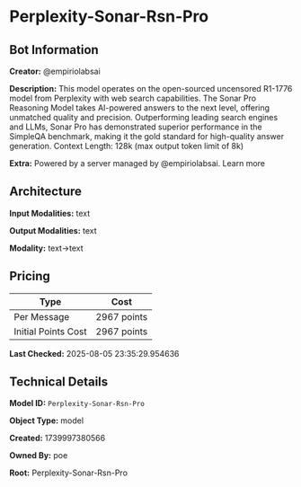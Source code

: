 # Perplexity-Sonar-Rsn-Pro

## Bot Information

**Creator:** @empiriolabsai

**Description:** This model operates on the open-sourced uncensored R1-1776 model from Perplexity with web search capabilities. The Sonar Pro Reasoning Model takes AI-powered answers to the next level, offering unmatched quality and precision. Outperforming leading search engines and LLMs, Sonar Pro has demonstrated superior performance in the SimpleQA benchmark, making it the gold standard for high-quality answer generation. Context Length: 128k (max output token limit of 8k)

**Extra:** Powered by a server managed by @empiriolabsai. Learn more


## Architecture

**Input Modalities:** text

**Output Modalities:** text

**Modality:** text->text


## Pricing

| Type | Cost |
|------|------|
| Per Message | 2967 points |
| Initial Points Cost | 2967 points |

**Last Checked:** 2025-08-05 23:35:29.954636


## Technical Details

**Model ID:** `Perplexity-Sonar-Rsn-Pro`

**Object Type:** model

**Created:** 1739997380566

**Owned By:** poe

**Root:** Perplexity-Sonar-Rsn-Pro
